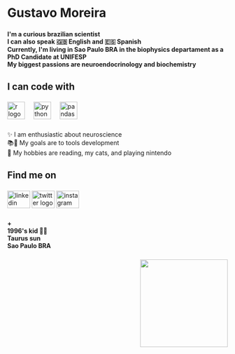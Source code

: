 <h1 align="left">Gustavo Moreira</h1>

###

<h4 align="left">I'm a curious brazilian scientist<br>I can also speak 🇬🇧 English and 🇪🇸 Spanish<br>Currently, I'm living in Sao Paulo BRA in the biophysics departament as a PhD Candidate at UNIFESP<br>My biggest passions are neuroendocrinology and biochemistry</h4>

###

<h2 align="left">I can code with</h2>

###

<div align="left">
  <img src="https://cdn.jsdelivr.net/gh/devicons/devicon/icons/r/r-original.svg" height="40" alt="r logo"  />
  <img width="12" />
  <img src="https://cdn.jsdelivr.net/gh/devicons/devicon/icons/python/python-original.svg" height="40" alt="python logo"  />
  <img width="12" />
  <img src="https://cdn.jsdelivr.net/gh/devicons/devicon/icons/pandas/pandas-original.svg" height="40" alt="pandas logo"  />
</div>

###

<p align="left">✨ I am enthusiastic about neuroscience<br>📚🎯 My goals are to tools development <br>🎲 My hobbies are reading, my cats, and playing nintendo</p>

###

<h2 align="left">Find me on</h2>

###

<div align="left">
  <img src="https://raw.githubusercontent.com/maurodesouza/profile-readme-generator/master/src/assets/icons/social/linkedin/default.svg" width="52" height="40" alt="linkedin logo"  />
  <img src="https://raw.githubusercontent.com/maurodesouza/profile-readme-generator/master/src/assets/icons/social/twitter/default.svg" width="52" height="40" alt="twitter logo"  />
  <img src="https://raw.githubusercontent.com/maurodesouza/profile-readme-generator/master/src/assets/icons/social/instagram/default.svg" width="52" height="40" alt="instagram logo"  />
</div>

###

<h4 align="left">+<br>1996's kid 🏳️‍🌈<br>Taurus sun<br>Sao Paulo BRA</h4>

###

<div align="right">
  <img height="200" src="https://user-images.githubusercontent.com/74038190/225813708-98b745f2-7d22-48cf-9150-083f1b00d6c9.gif"  />
</div>

###
